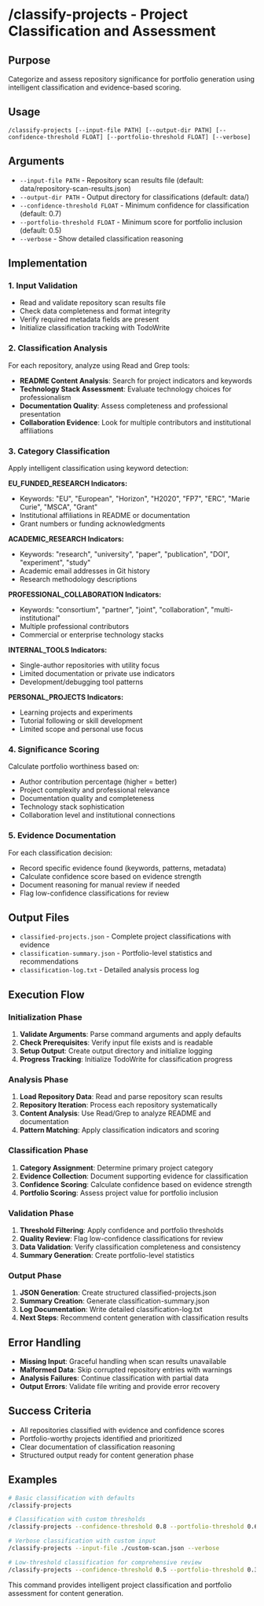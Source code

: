 # /classify-projects - Project Classification and Assessment

## Purpose
Categorize and assess repository significance for portfolio generation using intelligent classification and evidence-based scoring.

## Usage
```
/classify-projects [--input-file PATH] [--output-dir PATH] [--confidence-threshold FLOAT] [--portfolio-threshold FLOAT] [--verbose]
```

## Arguments
- `--input-file PATH` - Repository scan results file (default: data/repository-scan-results.json)
- `--output-dir PATH` - Output directory for classifications (default: data/)
- `--confidence-threshold FLOAT` - Minimum confidence for classification (default: 0.7)
- `--portfolio-threshold FLOAT` - Minimum score for portfolio inclusion (default: 0.5)
- `--verbose` - Show detailed classification reasoning

## Implementation

### 1. Input Validation
- Read and validate repository scan results file
- Check data completeness and format integrity
- Verify required metadata fields are present
- Initialize classification tracking with TodoWrite

### 2. Classification Analysis
For each repository, analyze using Read and Grep tools:
- **README Content Analysis**: Search for project indicators and keywords
- **Technology Stack Assessment**: Evaluate technology choices for professionalism
- **Documentation Quality**: Assess completeness and professional presentation
- **Collaboration Evidence**: Look for multiple contributors and institutional affiliations

### 3. Category Classification
Apply intelligent classification using keyword detection:

**EU_FUNDED_RESEARCH Indicators:**
- Keywords: "EU", "European", "Horizon", "H2020", "FP7", "ERC", "Marie Curie", "MSCA", "Grant"
- Institutional affiliations in README or documentation
- Grant numbers or funding acknowledgments

**ACADEMIC_RESEARCH Indicators:**
- Keywords: "research", "university", "paper", "publication", "DOI", "experiment", "study"
- Academic email addresses in Git history
- Research methodology descriptions

**PROFESSIONAL_COLLABORATION Indicators:**
- Keywords: "consortium", "partner", "joint", "collaboration", "multi-institutional"
- Multiple professional contributors
- Commercial or enterprise technology stacks

**INTERNAL_TOOLS Indicators:**
- Single-author repositories with utility focus
- Limited documentation or private use indicators
- Development/debugging tool patterns

**PERSONAL_PROJECTS Indicators:**
- Learning projects and experiments
- Tutorial following or skill development
- Limited scope and personal use focus

### 4. Significance Scoring
Calculate portfolio worthiness based on:
- Author contribution percentage (higher = better)
- Project complexity and professional relevance
- Documentation quality and completeness
- Technology stack sophistication
- Collaboration level and institutional connections

### 5. Evidence Documentation
For each classification decision:
- Record specific evidence found (keywords, patterns, metadata)
- Calculate confidence score based on evidence strength
- Document reasoning for manual review if needed
- Flag low-confidence classifications for review

## Output Files
- `classified-projects.json` - Complete project classifications with evidence
- `classification-summary.json` - Portfolio-level statistics and recommendations  
- `classification-log.txt` - Detailed analysis process log

## Execution Flow

### Initialization Phase
1. **Validate Arguments**: Parse command arguments and apply defaults
2. **Check Prerequisites**: Verify input file exists and is readable
3. **Setup Output**: Create output directory and initialize logging
4. **Progress Tracking**: Initialize TodoWrite for classification progress

### Analysis Phase
1. **Load Repository Data**: Read and parse repository scan results
2. **Repository Iteration**: Process each repository systematically
3. **Content Analysis**: Use Read/Grep to analyze README and documentation
4. **Pattern Matching**: Apply classification indicators and scoring

### Classification Phase
1. **Category Assignment**: Determine primary project category
2. **Evidence Collection**: Document supporting evidence for classification
3. **Confidence Scoring**: Calculate confidence based on evidence strength
4. **Portfolio Scoring**: Assess project value for portfolio inclusion

### Validation Phase
1. **Threshold Filtering**: Apply confidence and portfolio thresholds
2. **Quality Review**: Flag low-confidence classifications for review
3. **Data Validation**: Verify classification completeness and consistency
4. **Summary Generation**: Create portfolio-level statistics

### Output Phase
1. **JSON Generation**: Create structured classified-projects.json
2. **Summary Creation**: Generate classification-summary.json
3. **Log Documentation**: Write detailed classification-log.txt
4. **Next Steps**: Recommend content generation with classification results

## Error Handling
- **Missing Input**: Graceful handling when scan results unavailable
- **Malformed Data**: Skip corrupted repository entries with warnings
- **Analysis Failures**: Continue classification with partial data
- **Output Errors**: Validate file writing and provide error recovery

## Success Criteria
- All repositories classified with evidence and confidence scores
- Portfolio-worthy projects identified and prioritized
- Clear documentation of classification reasoning
- Structured output ready for content generation phase

## Examples
```bash
# Basic classification with defaults
/classify-projects

# Classification with custom thresholds
/classify-projects --confidence-threshold 0.8 --portfolio-threshold 0.6

# Verbose classification with custom input
/classify-projects --input-file ./custom-scan.json --verbose

# Low-threshold classification for comprehensive review
/classify-projects --confidence-threshold 0.5 --portfolio-threshold 0.3
```

This command provides intelligent project classification and portfolio assessment for content generation.